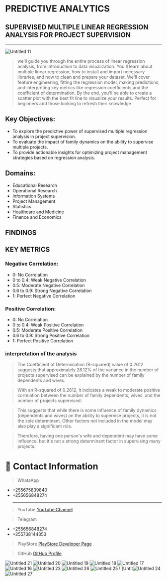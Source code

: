 # **PREDICTIVE ANALYTICS**
## **SUPERVISED MULTIPLE LINEAR REGRESSION ANALYSIS FOR PROJECT SUPERVISION**
___
![Untitled 11](https://github.com/shamiraty/SUPERVISED-MULTIPLE-REGRESSION-ANALYSIS-FOR-PROJECT-SUPERVISION/assets/129072179/14341ab4-d0c7-4d0b-9a0e-eb9a96bf60e2)

> we'll guide you through the entire process of linear regression analysis, from introduction to data visualization. You'll learn about multiple linear regression, how to install and import necessary libraries, and how to clean and prepare your dataset. We'll cover feature engineering, fitting the regression model, making predictions, and interpreting key metrics like regression coefficients and the coefficient of determination. By the end, you'll be able to create a scatter plot with the best fit line to visualize your results. Perfect for beginners and those looking to refresh their knowledge

## **Key Objectives:**
- To explore the predictive power of supervised multiple regression analysis in project supervision.
- To evaluate the impact of family dynamics on the ability to supervise multiple projects.
- To provide actionable insights for optimizing project management strategies based on regression analysis.

## **Domains:** 
- Educational Research
- Operational Research
- Information Systems
- Project Management
- Statistics
- Healthcare and Medicine
- Finance and Economics

## **FINDINGS**

## **KEY METRICS**

### **Negative Correlation:**

- 0: No Correlation
- 0 to 0.4: Weak Negative Correlation
- 0.5: Moderate Negative Correlation
- 0.6 to 0.9: Strong Negative Correlation
- 1: Perfect Negative Correlation

### **Positive Correlation:**

- 0: No Correlation
- 0 to 0.4: Weak Positive Correlation
- 0.5: Moderate Positive Correlation
- 0.6 to 0.9: Strong Positive Correlation
- 1: Perfect Positive Correlation

### **interpretation of the analysis**

> The Coefficient of Determination (R-squared) value of 0.2612 suggests that approximately 26.12% of the variance in the number of projects supervised can be explained by the number of family dependents and wives.

> With an R-squared of 0.2612, it indicates a weak to moderate positive correlation between the number of family dependents, wives, and the number of projects supervised.

> This suggests that while there is some influence of family dynamics (dependents and wives) on the ability to supervise projects, it is not the sole determinant. Other factors not included in the model may also play a significant role.

> Therefore, having one person's wife and dependent may have some influence, but it's not a strong determinant factor in supervising many projects.

# 🔆 Contact Information

> WhatsApp
- +255675839840
- +255656848274 <hr>

> YouTube
[YouTube Channel](https://www.youtube.com/channel/UCjepDdFYKzVHFiOhsiVVffQ)

> Telegram
- +255656848274
- +255738144353
  
> PlayStore
[PlayStore Developer Page](https://play.google.com/store/apps/dev?id=7334720987169992827&hl=en_US&pli=1)

> GitHub
[GitHub Profile](https://github.com/shamiraty/)

![Untitled 21](https://github.com/shamiraty/SUPERVISED-MULTIPLE-REGRESSION-ANALYSIS-FOR-PROJECT-SUPERVISION/assets/129072179/15344bf8-d243-47f9-bc4b-3453f031f20e)
![Untitled 20](https://github.com/shamiraty/SUPERVISED-MULTIPLE-REGRESSION-ANALYSIS-FOR-PROJECT-SUPERVISION/assets/129072179/68d130dc-57a4-4732-9376-efe9b8d0109f)
![Untitled 19](https://github.com/shamiraty/SUPERVISED-MULTIPLE-REGRESSION-ANALYSIS-FOR-PROJECT-SUPERVISION/assets/129072179/99786cda-e984-4fd3-8568-409df08ce38c)
![Untitled 18](https://github.com/shamiraty/SUPERVISED-MULTIPLE-REGRESSION-ANALYSIS-FOR-PROJECT-SUPERVISION/assets/129072179/3f1cc98a-6fb7-4f7e-ab13-58c7f50295c7)
![Untitled 17](https://github.com/shamiraty/SUPERVISED-MULTIPLE-REGRESSION-ANALYSIS-FOR-PROJECT-SUPERVISION/assets/129072179/79232670-c7f2-4f57-9339-b271b56f8566)
![Untitled 16](https://github.com/shamiraty/SUPERVISED-MULTIPLE-REGRESSION-ANALYSIS-FOR-PROJECT-SUPERVISION/assets/129072179/e69ae57b-9562-421e-afd0-4da1dab9e9b8)
![Untitled 23](https://github.com/shamiraty/SUPERVISED-MULTIPLE-REGRESSION-ANALYSIS-FOR-PROJECT-SUPERVISION/assets/129072179/023255e1-933d-4209-ab54-f45ffca3ab17)
![Untitled 26](https://github.com/shamiraty/SUPERVISED-MULTIPLE-REGRESSION-ANALYSIS-FOR-PROJECT-SUPERVISION/assets/129072179/cc118801-0d84-49e4-b639-b96dd00f2482)
![Untitled 25](https://github.com/shamiraty/SUPERVISED-MULTIPLE-REGRESSION-ANALYSIS-FOR-PROJECT-SUPERVISION/assets/129072179/25749c1a-5e0b-4311-9b21-ec7d73d17ed6)
!![Untit![Untitled 24](https://github.com/shamiraty/SUPERVISED-MULTIPLE-REGRESSION-ANALYSIS-FOR-PROJECT-SUPERVISION/assets/129072179/6315c628-bf58-4ec2-937f-131d79afe789)
![Untitled 27](https://github.com/shamiraty/SUPERVISED-MULTIPLE-REGRESSION-ANALYSIS-FOR-PROJECT-SUPERVISION/assets/129072179/22e3a414-730d-482f-b7f3-926a7c35e376)
